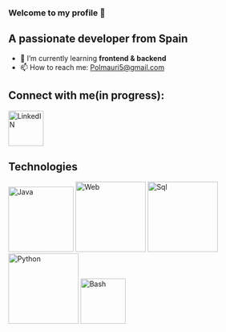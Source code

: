 ### Welcome to my profile 👋
## A passionate developer from Spain

- 🌱 I’m currently learning **frontend & backend**
- 📫 How to reach me: Polmauri5@gmail.com

## Connect with me(in progress):
<a href="https://www.linkedin.com/">
  <img src="https://cdn-icons-png.flaticon.com/512/174/174857.png" alt="LinkedIN" width="70px"/>
</a>

## Technologies
<div>
  <img src="https://1000marcas.net/wp-content/uploads/2020/11/Java-logo.png" alt="Java" width="130px">
  <img src="https://www.juicymedia.co.uk/application/files/4615/1838/4923/html_css_js.png" alt="Web" width="140px">
  <img src="https://1000marcas.net/wp-content/uploads/2020/11/MySQL-logo.png" alt="Sql" width="140px">
  <img src="https://logos-world.net/wp-content/uploads/2021/10/Python-Symbol.png" alt="Python" width="140px">
  <img src="https://sanchezcorbalan.es/wp-content/uploads/Logo-bash-cubo_dark-1.png" alt="Bash" width="90px"> 
</div>


